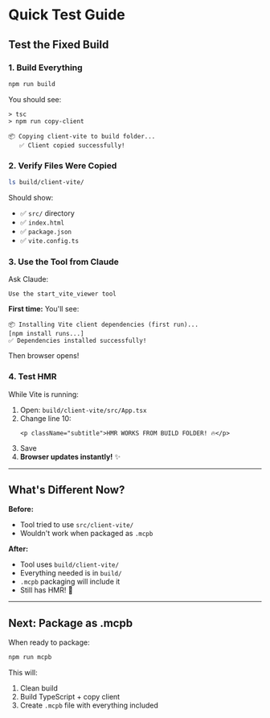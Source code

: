 # Quick Test Guide

## Test the Fixed Build

### 1. Build Everything
```bash
npm run build
```

You should see:
```
> tsc
> npm run copy-client

📦 Copying client-vite to build folder...
   ✅ Client copied successfully!
```

### 2. Verify Files Were Copied
```bash
ls build/client-vite/
```

Should show:
- ✅ `src/` directory
- ✅ `index.html`
- ✅ `package.json`
- ✅ `vite.config.ts`

### 3. Use the Tool from Claude

Ask Claude:
```
Use the start_vite_viewer tool
```

**First time:** You'll see:
```
📦 Installing Vite client dependencies (first run)...
[npm install runs...]
✅ Dependencies installed successfully!
```

Then browser opens!

### 4. Test HMR

While Vite is running:
1. Open: `build/client-vite/src/App.tsx`
2. Change line 10:
   ```tsx
   <p className="subtitle">HMR WORKS FROM BUILD FOLDER! 🔥</p>
   ```
3. Save
4. **Browser updates instantly!** ✨

---

## What's Different Now?

**Before:**
- Tool tried to use `src/client-vite/`
- Wouldn't work when packaged as `.mcpb`

**After:**
- Tool uses `build/client-vite/`
- Everything needed is in `build/`
- `.mcpb` packaging will include it
- Still has HMR! 🎉

---

## Next: Package as .mcpb

When ready to package:
```bash
npm run mcpb
```

This will:
1. Clean build
2. Build TypeScript + copy client
3. Create `.mcpb` file with everything included

